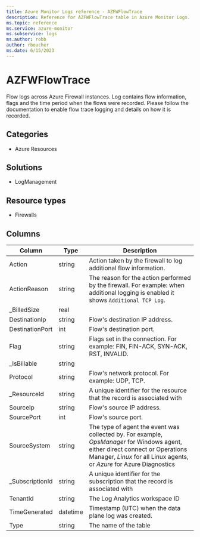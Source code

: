 ```yaml
---
title: Azure Monitor Logs reference - AZFWFlowTrace
description: Reference for AZFWFlowTrace table in Azure Monitor Logs.
ms.topic: reference
ms.service: azure-monitor
ms.subservice: logs
ms.author: robb
author: rboucher
ms.date: 6/15/2023
---
```


# AZFWFlowTrace

 Flow logs across Azure Firewall instances. Log contains flow information, flags and the time period when the flows were recorded. Please follow the documentation to enable flow trace logging and details on how it is recorded.

## Categories

- Azure Resources
## Solutions

- LogManagement
## Resource types

- Firewalls




## Columns

| Column | Type | Description |
| --- | --- | --- |
| Action | string | Action taken by the firewall to log additional flow information. |
| ActionReason | string | The reason for the action performed by the firewall. For example: when additional logging is enabled it shows `Additional TCP Log`. |
| _BilledSize | real |  |
| DestinationIp | string | Flow's destination IP address. |
| DestinationPort | int | Flow's destination port. |
| Flag | string | Flags set in the connection. For example: FIN, FIN-ACK, SYN-ACK, RST, INVALID. |
| _IsBillable | string |  |
| Protocol | string | Flow's network protocol. For example: UDP, TCP. |
| _ResourceId | string | A unique identifier for the resource that the record is associated with |
| SourceIp | string | Flow's source IP address. |
| SourcePort | int | Flow's source port. |
| SourceSystem | string | The type of agent the event was collected by. For example, *OpsManager* for Windows agent, either direct connect or Operations Manager, *Linux* for all Linux agents, or *Azure* for Azure Diagnostics |
| _SubscriptionId | string | A unique identifier for the subscription that the record is associated with |
| TenantId | string | The Log Analytics workspace ID |
| TimeGenerated | datetime | Timestamp (UTC) when the data plane log was created. |
| Type | string | The name of the table |

